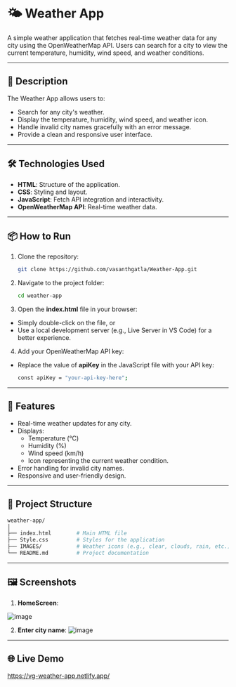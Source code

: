 # 🌤️ Weather App

A simple weather application that fetches real-time weather data for any city using the OpenWeatherMap API. Users can search for a city to view the current temperature, humidity, wind speed, and weather conditions.

---

## 📄 Description

The Weather App allows users to:
- Search for any city's weather.
- Display the temperature, humidity, wind speed, and weather icon.
- Handle invalid city names gracefully with an error message.
- Provide a clean and responsive user interface.

---

## 🛠️ Technologies Used

- **HTML**: Structure of the application.
- **CSS**: Styling and layout.
- **JavaScript**: Fetch API integration and interactivity.
- **OpenWeatherMap API**: Real-time weather data.

---

## 📦 How to Run

1. Clone the repository:
   ```bash
   git clone https://github.com/vasanthgatla/Weather-App.git
   ```

2. Navigate to the project folder:
   ```bash
   cd weather-app
   ```
3. Open the **index.html** file in your browser:
- Simply double-click on the file, or
- Use a local development server (e.g., Live Server in VS Code) for a better experience.

4. Add your OpenWeatherMap API key:
- Replace the value of **apiKey** in the JavaScript file with your API key:
   ```bash
   const apiKey = "your-api-key-here";
   ```
---
## 🌟 Features

- Real-time weather updates for any city.
- Displays:
  - Temperature (°C)
  - Humidity (%)
  - Wind speed (km/h)
  - Icon representing the current weather condition.
- Error handling for invalid city names.
- Responsive and user-friendly design.

---

## 📐 Project Structure

```bash
weather-app/
│
├── index.html        # Main HTML file
├── Style.css         # Styles for the application
├── IMAGES/           # Weather icons (e.g., clear, clouds, rain, etc.)
└── README.md         # Project documentation
```
---

## 🖼️ Screenshots

1. **HomeScreen**:

![image](https://github.com/user-attachments/assets/d08e579f-ac08-448f-aa45-516d335de835)

2. **Enter city name**:
![image](https://github.com/user-attachments/assets/c8d82e9b-608e-42ce-9987-48a778df04c4)

---

## 🌐 Live Demo

https://vg-weather-app.netlify.app/


